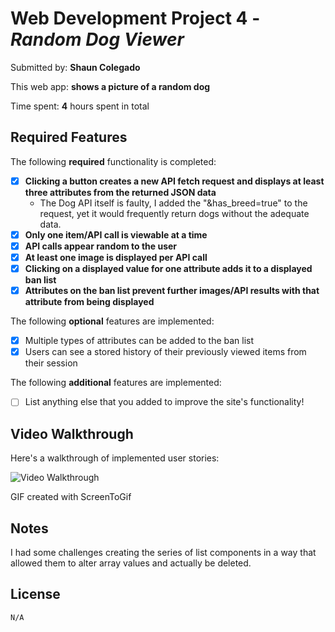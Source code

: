 # Web Development Project 4 - *Random Dog Viewer*

Submitted by: **Shaun Colegado**

This web app: **shows a picture of a random dog**

Time spent: **4** hours spent in total

## Required Features

The following **required** functionality is completed:

- [X] **Clicking a button creates a new API fetch request and displays at least three attributes from the returned JSON data**
    - The Dog API itself is faulty, I added the "&has_breed=true" to the request, yet it would frequently return dogs without the adequate data.
- [X] **Only one item/API call is viewable at a time**
- [X] **API calls appear random to the user**
- [X] **At least one image is displayed per API call**
- [X] **Clicking on a displayed value for one attribute adds it to a displayed ban list**
- [X] **Attributes on the ban list prevent further images/API results with that attribute from being displayed**

The following **optional** features are implemented:

- [X] Multiple types of attributes can be added to the ban list
- [X] Users can see a stored history of their previously viewed items from their session

The following **additional** features are implemented:

* [ ] List anything else that you added to improve the site's functionality!

## Video Walkthrough

Here's a walkthrough of implemented user stories:

<img src='public\gifs\walkthrough.gif' title='Video Walkthrough' width='' alt='Video Walkthrough' />

<!-- Replace this with whatever GIF tool you used! -->
GIF created with ScreenToGif


## Notes

I had some challenges creating the series of list components in a way that allowed them to alter array values and actually be deleted.

## License

    N/A